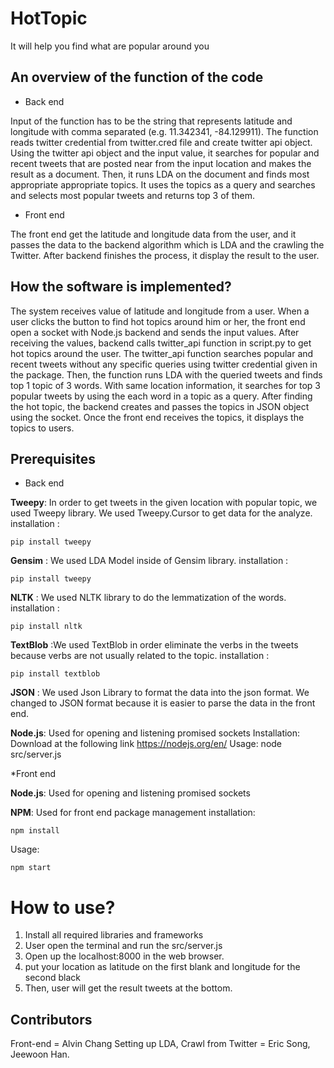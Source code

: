 # HotTopic

It will help you find what are popular around you

## An overview of the function of the code

* Back end

Input of the function has to be the string that represents latitude and longitude with comma separated (e.g. 11.342341, -84.129911). The function reads twitter credential from twitter.cred file and create twitter api object. Using the twitter api object and the input value, it searches for popular and recent tweets that are posted near from the input location and makes the result as a document. Then, it runs LDA on the document and finds most appropriate appropriate topics. It uses the topics as a query and searches and selects most popular tweets and returns top 3 of them. 

* Front end

The front end get the latitude and longitude data from the user, and it passes the data to the backend algorithm which is LDA and the crawling the Twitter. After backend finishes the process, it display the result to the user. 

## How the software is implemented?
The system receives value of latitude and longitude from a user. When a user clicks the button to find hot topics around him or her, the front end open a socket with Node.js backend and sends the input values. After receiving the values, backend calls twitter_api function in script.py to get hot topics around the user. The twitter_api function searches popular and recent tweets without any specific queries using twitter credential given in the package. Then, the function runs LDA with the queried tweets and finds top 1 topic of 3 words. With same location information, it searches for top 3 popular tweets by using the each word in a topic as a query. After finding the hot topic, the backend creates and passes the topics in JSON object using the socket. Once the front end receives the topics, it displays the topics to users. 

## Prerequisites

* Back end

**Tweepy**: In order to get tweets in the given location with popular topic, we used Tweepy library. We used Tweepy.Cursor to get data for the analyze. 
installation : 
```
pip install tweepy
```

**Gensim** : We used LDA Model inside of Gensim library. 
installation : 
```
pip install tweepy
```

**NLTK** : We used NLTK library to do the lemmatization of the words. 
installation : 
```
pip install nltk
```

**TextBlob** :We used TextBlob in order eliminate the verbs in the tweets because verbs are not usually related to the topic. 
installation : 
```
pip install textblob
```

**JSON** : We used Json Library to format the data into the json format. We changed to JSON format because it is easier to parse the data in the front end. 

**Node.js**: Used for opening and listening promised sockets
Installation: Download at the following link
              https://nodejs.org/en/
Usage: node src/server.js


*Front end

**Node.js**: Used for opening and listening promised sockets

**NPM**: Used for front end package management
installation: 
```
npm install
```
Usage: 
```
npm start
```

# How to use?
1. Install all required libraries and frameworks
2. User open the terminal and run the src/server.js 
3. Open up the localhost:8000 in the web browser. 
4. put your location as latitude on the first blank and longitude for the second black
5. Then, user will get the result tweets at the bottom. 


## Contributors
Front-end = Alvin Chang 
Setting up LDA, Crawl from Twitter = Eric Song, Jeewoon Han. 
